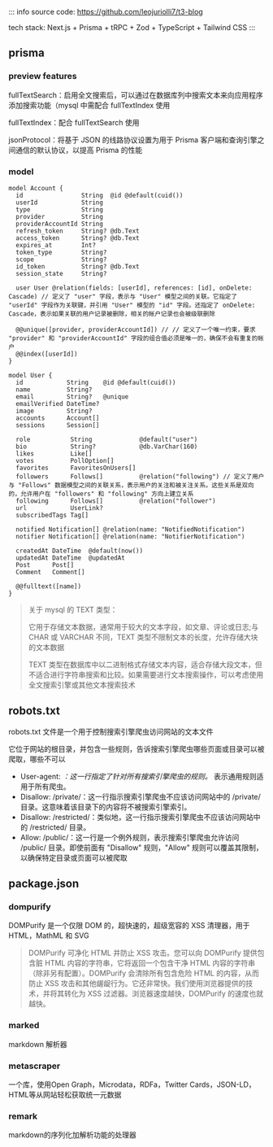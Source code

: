 ::: info
source code: https://github.com/leojuriolli7/t3-blog

tech stack: Next.js + Prisma + tRPC + Zod + TypeScript + Tailwind CSS
:::

## prisma

### preview features

fullTextSearch：启用全文搜索后，可以通过在数据库列中搜索文本来向应用程序添加搜索功能（mysql 中需配合 fullTextIndex 使用

fullTextIndex：配合 fullTextSearch 使用

jsonProtocol：将基于 JSON 的线路协议设置为用于 Prisma 客户端和查询引擎之间通信的默认协议，以提高 Prisma 的性能

### model

```prisma
model Account {
  id                String  @id @default(cuid())
  userId            String
  type              String
  provider          String
  providerAccountId String
  refresh_token     String? @db.Text
  access_token      String? @db.Text
  expires_at        Int?
  token_type        String?
  scope             String?
  id_token          String? @db.Text
  session_state     String?

  user User @relation(fields: [userId], references: [id], onDelete: Cascade) // 定义了 "user" 字段，表示与 "User" 模型之间的关联。它指定了 "userId" 字段作为关联键，并引用 "User" 模型的 "id" 字段。还指定了 onDelete: Cascade，表示如果关联的用户记录被删除，相关的帐户记录也会被级联删除

  @@unique([provider, providerAccountId]) // // 定义了一个唯一约束，要求 "provider" 和 "providerAccountId" 字段的组合值必须是唯一的，确保不会有重复的帐户
  @@index([userId])
}
```

```prisma
model User {
  id            String    @id @default(cuid())
  name          String?
  email         String?   @unique
  emailVerified DateTime?
  image         String?
  accounts      Account[]
  sessions      Session[]

  role           String             @default("user")
  bio            String?            @db.VarChar(160)
  likes          Like[]
  votes          PollOption[]
  favorites      FavoritesOnUsers[]
  followers      Follows[]          @relation("following") // 定义了用户与 "Follows" 数据模型之间的关联关系，表示用户的关注和被关注关系。这些关系是双向的，允许用户在 "followers" 和 "following" 方向上建立关系
  following      Follows[]          @relation("follower")
  url            UserLink?
  subscribedTags Tag[]

  notified Notification[] @relation(name: "NotifiedNotification")
  notifier Notification[] @relation(name: "NotifierNotification")

  createdAt DateTime  @default(now())
  updatedAt DateTime  @updatedAt
  Post      Post[]
  Comment   Comment[]

  @@fulltext([name])
}
```

> 关于 mysql 的 TEXT 类型：
>
> 它用于存储文本数据，通常用于较大的文本字段，如文章、评论或日志;与 CHAR 或 VARCHAR 不同，TEXT 类型不限制文本的长度，允许存储大块的文本数据
>
> TEXT 类型在数据库中以二进制格式存储文本内容，适合存储大段文本，但不适合进行字符串搜索和比较。如果需要进行文本搜索操作，可以考虑使用全文搜索引擎或其他文本搜索技术

## robots.txt

robots.txt 文件是一个用于控制搜索引擎爬虫访问网站的文本文件

它位于网站的根目录，并包含一些规则，告诉搜索引擎爬虫哪些页面或目录可以被爬取，哪些不可以

- User-agent: _：这一行指定了针对所有搜索引擎爬虫的规则。_ 表示通用规则适用于所有爬虫。
- Disallow: /private/：这一行指示搜索引擎爬虫不应该访问网站中的 /private/ 目录。这意味着该目录下的内容将不被搜索引擎索引。
- Disallow: /restricted/：类似地，这一行指示搜索引擎爬虫不应该访问网站中的 /restricted/ 目录。
- Allow: /public/：这一行是一个例外规则，表示搜索引擎爬虫允许访问 /public/ 目录。即使前面有 "Disallow" 规则，"Allow" 规则可以覆盖其限制，以确保特定目录或页面可以被爬取

## package.json

### dompurify

DOMPurify 是一个仅限 DOM 的，超快速的，超级宽容的 XSS 清理器，用于 HTML，MathML 和 SVG

> DOMPurify 可净化 HTML 并防止 XSS 攻击。您可以向 DOMPurify 提供包含脏 HTML 内容的字符串，它将返回一个包含干净 HTML 内容的字符串（除非另有配置）。DOMPurify 会清除所有包含危险 HTML 的内容，从而防止 XSS 攻击和其他龌龊行为。它还非常快。我们使用浏览器提供的技术，并将其转化为 XSS 过滤器。浏览器速度越快，DOMPurify 的速度也就越快。

### marked

markdown 解析器

### metascraper
一个库，使用Open Graph，Microdata，RDFa，Twitter Cards，JSON-LD，HTML等从网站轻松获取统一元数据

### remark
markdown的序列化加解析功能的处理器

